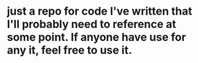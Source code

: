 # just a repo for code I've written that I'll probably need to reference at some point. If anyone have use for any it, feel free to use it.
